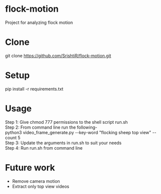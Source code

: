 # flock-motion
Project for analyzing flock motion

# Clone
git clone https://github.com/SrishtiR/flock-motion.git

# Setup
pip install -r requirements.txt

# Usage
Step 1: Give chmod 777 permissions to the shell script run.sh <br>
Step 2: From command line run the following- <br>
python3 video_frame_generate.py --key-word "flocking sheep top view" --count 5 <br>
Step 3: Update the arguments in run.sh to suit your needs <br>
Step 4: Run run.sh from command line

# Future work
* Remove camera motion
* Extract only top view videos
